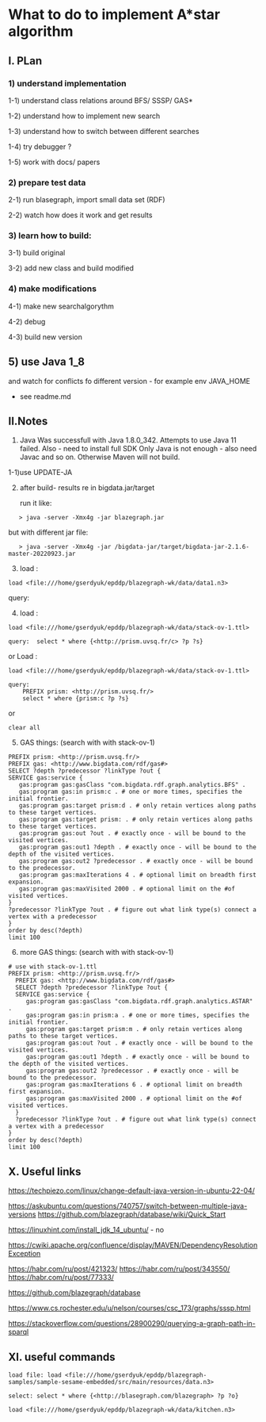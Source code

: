 
# What to do to implement A*star algorithm #

## I. PLan
### 1) understand implementation ##

  1-1) understand class relations around BFS/ SSSP/ GAS*

  1-2) understand how to implement new search

  1-3) understand how to switch between different searches

  1-4) try debugger ?

  1-5) work with docs/ papers

### 2) prepare test data

  2-1) run blasegraph, import small data set (RDF)

  2-2) watch how does it work and get results

### 3) learn how to build:

  3-1) build original

  3-2) add new class and build modified
  
### 4) make modifications

  4-1) make new searchalgorythm

  4-2) debug

  4-3) build new version

## 5) use Java 1_8 
 and watch for conflicts fo different version - for example env JAVA_HOME
 - see readme.md

## II.Notes

1) Java
  Was successfull with Java 1.8.0_342. Attempts to use Java 11 failed.
  Also - need to install full SDK  Only Java is not enough - also need Javac and so on.
  Otherwise Maven will not build.

1-1)use UPDATE-JA

2) after build- results re in bigdata.jar/target

   run it like: 

```
   > java -server -Xmx4g -jar blazegraph.jar 
```
   
   but with different jar file: 

```
   > java -server -Xmx4g -jar /bigdata-jar/target/bigdata-jar-2.1.6-master-20220923.jar
```
    
3) load :	

```
load <file:///home/gserdyuk/epddp/blazegraph-wk/data/data1.n3>
```

   query:	

4) load :	

```
load <file:///home/gserdyuk/epddp/blazegraph-wk/data/stack-ov-1.ttl>

query:	select * where {<http://prism.uvsq.fr/c> ?p ?s}
```
   
   or Load :

```
load <file:///home/gserdyuk/epddp/blazegraph-wk/data/stack-ov-1.ttl>

query:    
    PREFIX prism: <http://prism.uvsq.fr/>
	select * where {prism:c ?p ?s}
```
   or

```
clear all
```



5) GAS things:  (search with with stack-ov-1)
  ```
  PREFIX prism: <http://prism.uvsq.fr/>
  PREFIX gas: <http://www.bigdata.com/rdf/gas#>
  SELECT ?depth ?predecessor ?linkType ?out {
  SERVICE gas:service {
     gas:program gas:gasClass "com.bigdata.rdf.graph.analytics.BFS" .
     gas:program gas:in prism:c . # one or more times, specifies the initial frontier.
     gas:program gas:target prism:d . # only retain vertices along paths to these target vertices.
     gas:program gas:target prism: . # only retain vertices along paths to these target vertices.
     gas:program gas:out ?out . # exactly once - will be bound to the visited vertices.
     gas:program gas:out1 ?depth . # exactly once - will be bound to the depth of the visited vertices.
     gas:program gas:out2 ?predecessor . # exactly once - will be bound to the predecessor.
     gas:program gas:maxIterations 4 . # optional limit on breadth first expansion.
     gas:program gas:maxVisited 2000 . # optional limit on the #of visited vertices.
  }
  ?predecessor ?linkType ?out . # figure out what link type(s) connect a vertex with a predecessor
} 
order by desc(?depth)
limit 100
```
6) more GAS things:  (search with with stack-ov-1)

```
# use with stack-ov-1.ttl
PREFIX prism: <http://prism.uvsq.fr/>
  PREFIX gas: <http://www.bigdata.com/rdf/gas#>
  SELECT ?depth ?predecessor ?linkType ?out {
  SERVICE gas:service {
     gas:program gas:gasClass "com.bigdata.rdf.graph.analytics.ASTAR" .
     gas:program gas:in prism:a . # one or more times, specifies the initial frontier.
     gas:program gas:target prism:m . # only retain vertices along paths to these target vertices.
     gas:program gas:out ?out . # exactly once - will be bound to the visited vertices.
     gas:program gas:out1 ?depth . # exactly once - will be bound to the depth of the visited vertices.
     gas:program gas:out2 ?predecessor . # exactly once - will be bound to the predecessor.
     gas:program gas:maxIterations 6 . # optional limit on breadth first expansion.
     gas:program gas:maxVisited 2000 . # optional limit on the #of visited vertices.
  }
  ?predecessor ?linkType ?out . # figure out what link type(s) connect a vertex with a predecessor
} 
order by desc(?depth)
limit 100
```

## X. Useful links

https://techpiezo.com/linux/change-default-java-version-in-ubuntu-22-04/

https://askubuntu.com/questions/740757/switch-between-multiple-java-versions
https://github.com/blazegraph/database/wiki/Quick_Start

https://linuxhint.com/install_jdk_14_ubuntu/ - no

https://cwiki.apache.org/confluence/display/MAVEN/DependencyResolutionException

https://habr.com/ru/post/421323/
https://habr.com/ru/post/343550/
https://habr.com/ru/post/77333/

https://github.com/blazegraph/database

https://www.cs.rochester.edu/u/nelson/courses/csc_173/graphs/sssp.html

https://stackoverflow.com/questions/28900290/querying-a-graph-path-in-sparql

## XI. useful commands

```
load file: load <file:///home/gserdyuk/epddp/blazegraph-samples/sample-sesame-embedded/src/main/resources/data.n3>
```
```
select: select * where {<http://blasegraph.com/blazegraph> ?p ?o}
```

```
load <file:///home/gserdyuk/epddp/blazegraph-wk/data/kitchen.n3>
```
